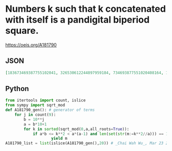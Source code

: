 # Numbers k such that k concatenated with itself is a pandigital biperiod square\.
https://oeis.org/A181790
## JSON
```JSON
[183673469387755102041, 326530612244897959184, 734693877551020408164, 132231404958677685950413223140496, 206611570247933884297520661157025, 297520661157024793388429752066116, 404958677685950413223140495867769]
```
## Python
```Python
from itertools import count, islice
from sympy import sqrt_mod
def A181790_gen(): # generator of terms
    for j in count(9):
        b = 10**j
        a = b*10+1
        for k in sorted(sqrt_mod(0,a,all_roots=True)):
            if a*b <= k**2 < a*(a-1) and len(set(str(m:=k**2//a))) == 10:
                    yield m
A181790_list = list(islice(A181790_gen(),20)) # _Chai Wah Wu_, Mar 23 2024
```

